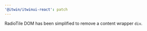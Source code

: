 ```yaml
---
'@itwin/itwinui-react': patch
---
```


RadioTile DOM has been simplified to remove a content wrapper `div`.

